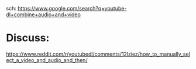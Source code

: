 sch: https://www.google.com/search?q=youtube-dl+combine+audio+and+video

# Discuss:
https://www.reddit.com/r/youtubedl/comments/12lziez/how_to_manually_select_a_video_and_audio_and_then/
